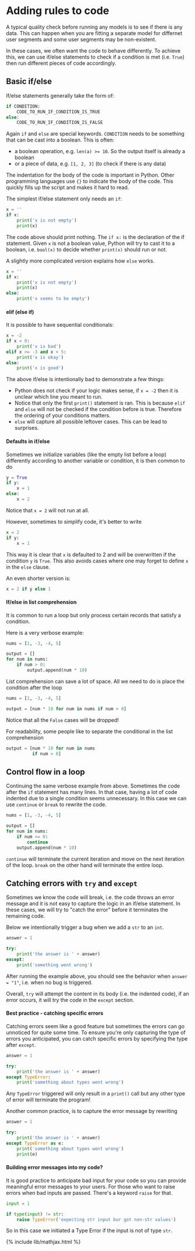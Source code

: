 # Adding rules to code

A typical quality check before running any models is to see if there is any
data. This can happen when you are fitting a separate model for differnet
user segments and some user segments may be non-existent.

In these cases, we often want the code to behave differently. To achieve
this, we can use if/else statements to check if a condition is met (i.e. `True`)
then run different pieces of code accordingly.

## Basic if/else

If/else statements generally take the form of:
```python
if CONDITION:
    CODE_TO_RUN_IF_CONDITION_IS_TRUE
else:
    CODE_TO_RUN_IF_CONDITION_IS_FALSE
```
Again `if` and `else` are special keywords. `CONDITION` needs to be
something that can be cast into a boolean. This is often:
- a boolean operation, e.g. `len(a) >= 10`. So the output itself is already
  a boolean
- or a piece of data, e.g. `[1, 2, 3]` (to check if there is any data)

The indentation for the body of the code is important in Python. Other
programming languages use `{}` to indicate the body of the code. This
quickly fills up the script and makes it hard to read.

The simplest if/else statement only needs an `if`:
```python
x = ''
if x:
    print('x is not empty')
    print(x)
```

The code above should print nothing. The `if x:` is the declaration of
the if statement. Given `x` is not a boolean value, Python will try
to cast it to a boolean, i.e. `bool(x)` to decide whether `print(x)`
should run or not.

A slightly more complicated version explains how `else` works.
```python
x = ''
if x:
    print('x is not empty')
    print(x)
else:
    print('x seems to be empty')
```

#### elif (else if)

It is possible to have sequential conditionals:
```python
x = -2
if x < 0:
    print('x is bad')
elif x >= -3 and x < 5:
    print('x is okay')
else:
    print('x is good')
```

The above if/else is intentionally bad to demonstrate a few things:
- Python does not check if your logic makes sense, if `x = -2` then
  it is unclear which line you meant to run.
- Notice that only the first `print()` statement is ran. This is because
  `elif` and `else` will not be checked if the condition before is true.
  Therefore the ordering of your conditions matters.
- `else` will capture all possible leftover cases. This can be lead to
  surprises.


#### Defaults in if/else
Sometimes we initialize variables (like the empty list before a loop)
differently according to another variable or condition, it is then
common to do

```python
y = True
if y:
    x = 1
else:
    x = 2
```
Notice that `x = 2`  will not run at all.

However, sometimes to simplify code, it's better to write
```python
x = 2
if y:
    x = 1
```
This way it is clear that `x` is defaulted to 2 and will be overwritten
if the condition `y` is `True`. This also avoids cases where one may
forget to define `x` in the `else` clause.

An even shorter version is:
```python
x = 2 if y else 1
```

#### If/else in list comprehension

It is common to run a loop but only process certain records that satisfy
a condition.

Here is a very verbose example:
```python
nums = [1, -3, -4, 5]

output = []
for num in nums:
    if num > 0:
        output.append(num * 10)
```
List comprehension can save a lot of space. All we need to do is place the condition
after the loop
```python
nums = [1, -3, -4, 5]

output = [num * 10 for num in nums if num > 0]
```

Notice that all the `False` cases will be dropped!

For readability, some people like to separate the
conditional in the list comprehension
```python
output = [num * 10 for num in nums
          if num > 0]
```

## Control flow in a loop

Continuing the same verbose example from above. Sometimes the code
after the `if` statement has many lines. In that case, having
a lot of code indented due to a single condition seems unnecessary.
In this case we can use `continue` or `break` to rewrite the code.
```python
nums = [1, -3, -4, 5]

output = []
for num in nums:
    if num <= 0:
        continue
    output.append(num * 10)
```

`continue` will terminate the current iteration and move on the
next iteration of the loop. `break` on the other hand will terminate
the entire loop.

## Catching errors with `try` and `except`

Sometimes we know the code will break, i.e. the code throws an error
message and it is not easy to capture the logic in an if/else statement.
In these cases, we will try to "catch the error" before it terminates
the remaining code.

Below we intentionally trigger a bug when we add a `str` to an `int`.
```python
answer = 1

try:
    print('the answer is ' + answer)
except:
    print('something went wrong')
```
After running the example above, you should see the behavior when
`answer = "1"`, i.e. when no bug is triggered.

Overall, `try` will attempt the content in its body (i.e. the indented
code), if an error occurs, it will try the code in the `except` section.

#### Best practice - catching specific errors

Catching errors seem like a good feature but sometimes the errors can
go unnoticed for quite some time. To ensure you're only capturing the
type of errors you anticipated, you can catch specific errors by
specifying the type after `except`.

```python
answer = 1

try:
    print('the answer is ' + answer)
except TypeError:
    print('something about types went wrong')
```

Any `TypeError` triggered will only result in a `print()` call but
any other type of error will terminate the program!

Another common practice, is to capture the error message by rewriting

```python
answer = 1

try:
    print('the answer is ' + answer)
except TypeError as e:
    print('something about types went wrong')
    print(e)
```

#### Building error messages into my code?

It is good practice to anticipate bad input for your code so you can
provide meaningful error messages to your users. For those who want to
raise errors when bad inputs are passed. There's a keyword `raise` 
for that.

```python
input = 1

if type(input) != str:
    raise TypeError('expecting str input bur got non-str values')

```
So in this case we initiated a Type Error if the input is not of type
`str`.


{% include lib/mathjax.html %}
